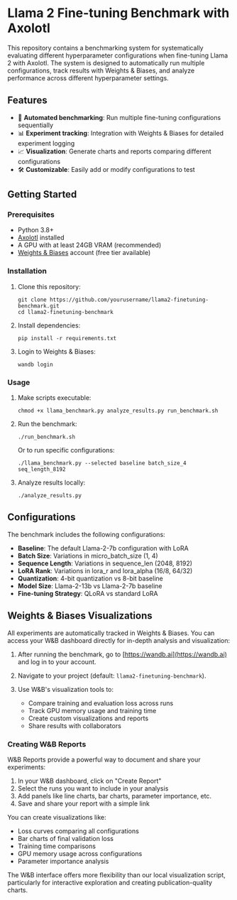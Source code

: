# Llama 2 Fine-tuning Benchmark with Axolotl

This repository contains a benchmarking system for systematically evaluating different hyperparameter configurations when fine-tuning Llama 2 with Axolotl. The system is designed to automatically run multiple configurations, track results with Weights & Biases, and analyze performance across different hyperparameter settings.

## Features

- 🔄 **Automated benchmarking**: Run multiple fine-tuning configurations sequentially
- 📊 **Experiment tracking**: Integration with Weights & Biases for detailed experiment logging
- 📈 **Visualization**: Generate charts and reports comparing different configurations
- 🛠️ **Customizable**: Easily add or modify configurations to test

## Getting Started

### Prerequisites

- Python 3.8+
- [Axolotl](https://github.com/axolotl-ai-cloud/axolotl) installed
- A GPU with at least 24GB VRAM (recommended)
- [Weights & Biases](https://wandb.ai) account (free tier available)

### Installation

1. Clone this repository:
   ```
   git clone https://github.com/yourusername/llama2-finetuning-benchmark.git
   cd llama2-finetuning-benchmark
   ```

2. Install dependencies:
   ```
   pip install -r requirements.txt
   ```

3. Login to Weights & Biases:
   ```
   wandb login
   ```

### Usage

1. Make scripts executable:
   ```
   chmod +x llama_benchmark.py analyze_results.py run_benchmark.sh
   ```

2. Run the benchmark:
   ```
   ./run_benchmark.sh
   ```

   Or to run specific configurations:
   ```
   ./llama_benchmark.py --selected baseline batch_size_4 seq_length_8192
   ```

3. Analyze results locally:
   ```
   ./analyze_results.py
   ```

## Configurations

The benchmark includes the following configurations:

- **Baseline**: The default Llama-2-7b configuration with LoRA
- **Batch Size**: Variations in micro_batch_size (1, 4)
- **Sequence Length**: Variations in sequence_len (2048, 8192)
- **LoRA Rank**: Variations in lora_r and lora_alpha (16/8, 64/32)
- **Quantization**: 4-bit quantization vs 8-bit baseline
- **Model Size**: Llama-2-13b vs Llama-2-7b baseline
- **Fine-tuning Strategy**: QLoRA vs standard LoRA

## Weights & Biases Visualizations

All experiments are automatically tracked in Weights & Biases. You can access your W&B dashboard directly for in-depth analysis and visualization:

1. After running the benchmark, go to [https://wandb.ai](https://wandb.ai) and log in to your account.

2. Navigate to your project (default: `llama2-finetuning-benchmark`).

3. Use W&B's visualization tools to:
   - Compare training and evaluation loss across runs
   - Track GPU memory usage and training time
   - Create custom visualizations and reports
   - Share results with collaborators

### Creating W&B Reports

W&B Reports provide a powerful way to document and share your experiments:

1. In your W&B dashboard, click on "Create Report"
2. Select the runs you want to include in your analysis
3. Add panels like line charts, bar charts, parameter importance, etc.
4. Save and share your report with a simple link

You can create visualizations like:
- Loss curves comparing all configurations
- Bar charts of final validation loss
- Training time comparisons
- GPU memory usage across configurations
- Parameter importance analysis

The W&B interface offers more flexibility than our local visualization script, particularly for interactive exploration and creating publication-quality charts.